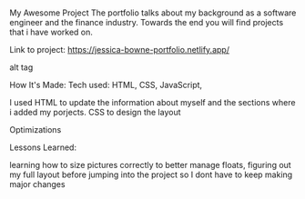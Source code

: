 # 
My Awesome Project
The portfolio talks about my background as a software engineer and the finance industry. Towards the end you will find projects that i have worked on. 

Link to project: https://jessica-bowne-portfolio.netlify.app/

alt tag

How It's Made:
Tech used: HTML, CSS, JavaScript, 

I used HTML to update the information about myself and the sections where i added my porjects. CSS to design the layout

Optimizations

Lessons Learned:

learning how to size pictures correctly to better manage floats, figuring out my full layout before jumping into the project so I dont have to keep making major changes 